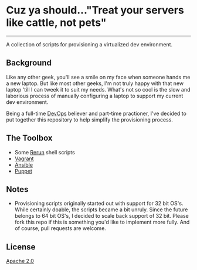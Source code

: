 # Cuz ya should..."Treat your servers like cattle, not pets"
----

A collection of scripts for provisioning a virtualized dev environment.

## Background

Like any other geek, you'll see a smile on my face when someone hands me a new laptop.  But like most other geeks, I'm not truly happy with that new laptop 'till I can tweek it to suit my needs.  What's not so cool is the slow and laborious process of manually configuring a laptop to support my current dev environment. 

Being a full-time [DevOps](http://en.wikipedia.org/wiki/DevOps) believer and part-time practioner, I've decided to put together this repository to help simplify the provisioning process.

## The Toolbox

* Some [Rerun](http://rerun.github.io/rerun/) shell scripts
* [Vagrant](http://www.vagrantup.com/)
* [Ansible](http://www.ansibleworks.com/)
* [Puppet](https://puppetlabs.com/puppet/puppet-open-source/)

## Notes 

* Provisioning scripts originally started out with support for 32 bit OS's.  While certainly doable, the scripts became a bit unruly.  Since the future belongs to 64 bit OS's, I decided to scale back support of 32 bit.  Please fork this repo if this is something you'd like to implement more fully.  And of course, pull requests are welcome. 

## License

[Apache 2.0](http://www.apache.org/licenses/LICENSE-2.0)
